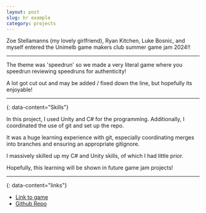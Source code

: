 ```yaml
---
layout: post
slug: hr example
category: projects
---
```


Zoe Stellamanns (my lovely girlfriend), Ryan Kitchen, Luke Bosnic, and myself entered the Unimelb game makers club summer game jam 2024!!

---

The theme was 'speedrun' so we made a very literal game where you speedrun reviewing speedruns for authenticity! 

A lot got cut out and may be added / fixed down the line, but hopefully its enjoyable!

---
{: data-content="Skills"}

In this project, I used Unity and C# for the programming. 
Additionally, I coordinated the use of git and set up the repo.

It was a huge learning experience with git, especially coordinating merges into branches and ensuring an appropriate gitignore.

I massively skilled up my C# and Unity skills, of which I had little prior. 

Hopefully, this learning will be shown in future game jam projects!




---
{: data-content="links"}

- [Link to game](#https://blipity.itch.io/speed-review)
- [Github Repo](#https://github.com/Chillerbag/UnimelbSummerGameJam2024)

